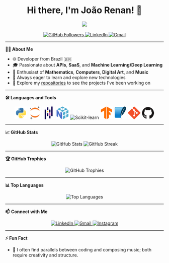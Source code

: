 <h1 align="center">Hi there, I'm João Renan! 👋</h1>

<p align="center">
  <img src="https://media.giphy.com/media/M9gbBd9nbDrOTu1Mqx/giphy.gif" width="200"/>
</p>

<p align="center">
  <a href="https://github.com/LoowdY">
    <img src="https://img.shields.io/github/followers/LoowdY?label=Follow%20Me&style=social" alt="GitHub Followers">
  </a>
  <a href="https://www.linkedin.com/in/joão-renan-santanna-lopes-b4729a1b4/">
    <img src="https://img.shields.io/badge/-LinkedIn-%230077B5?style=flat&logo=linkedin&logoColor=white" alt="LinkedIn">
  </a>
  <a href="mailto:jrenanlopes@gmail.com">
    <img src="https://img.shields.io/badge/-Gmail-%23D14836?style=flat&logo=gmail&logoColor=white" alt="Gmail">
  </a>
</p>

---

**👨‍💻 About Me**

- 🌐 Developer from Brazil 🇧🇷
- 🎓 Passionate about **APIs**, **SaaS**, and **Machine Learning/Deep Learning**
- 🎨 Enthusiast of **Mathematics**, **Computers**, **Digital Art**, and **Music**
- 🚀 Always eager to learn and explore new technologies
- 💼 Explore my [repositories](https://github.com/LoowdY?tab=repositories) to see the projects I've been working on

---

**🛠️ Languages and Tools**

<p align="center">
  <img src="https://raw.githubusercontent.com/devicons/devicon/master/icons/python/python-original.svg" alt="Python" width="40" height="40"/>
  <img src="https://raw.githubusercontent.com/devicons/devicon/master/icons/jupyter/jupyter-original.svg" alt="Jupyter" width="40" height="40"/>
  <img src="https://raw.githubusercontent.com/devicons/devicon/master/icons/pandas/pandas-original.svg" alt="Pandas" width="40" height="40"/>
  <img src="https://raw.githubusercontent.com/devicons/devicon/master/icons/numpy/numpy-original.svg" alt="NumPy" width="40" height="40"/>
  <img src="https://raw.githubusercontent.com/devicons/devicon/master/icons/scikit-learn/scikit-learn-original.svg" alt="Scikit-learn" width="40" height="40"/>
  <img src="https://raw.githubusercontent.com/devicons/devicon/master/icons/tensorflow/tensorflow-original.svg" alt="TensorFlow" width="40" height="40"/>
  <img src="https://raw.githubusercontent.com/devicons/devicon/master/icons/sqlite/sqlite-original.svg" alt="SQLite" width="40" height="40"/>
  <img src="https://raw.githubusercontent.com/devicons/devicon/master/icons/git/git-original.svg" alt="Git" width="40" height="40"/>
  <img src="https://raw.githubusercontent.com/devicons/devicon/master/icons/github/github-original.svg" alt="GitHub" width="40" height="40"/>
</p>

---

**📈 GitHub Stats**

<p align="center">
  <img src="https://github-readme-stats.vercel.app/api?username=LoowdY&show_icons=true&theme=radical" alt="GitHub Stats" width="400"/>
  <img src="https://github-readme-streak-stats.herokuapp.com/?user=LoowdY&theme=radical" alt="GitHub Streak" width="400"/>
</p>

---

**🏆 GitHub Trophies**

<p align="center">
  <img src="https://github-profile-trophy.vercel.app/?username=LoowdY&theme=radical&no-bg=true&no-frame=true&margin-w=15" alt="GitHub Trophies"/>
</p>

---

**📊 Top Languages**

<p align="center">
  <img src="https://github-readme-stats.vercel.app/api/top-langs/?username=LoowdY&layout=compact&theme=radical" alt="Top Languages" width="400"/>
</p>

---

**📫 Connect with Me**

<p align="center">
  <a href="https://www.linkedin.com/in/joão-renan-santanna-lopes-b4729a1b4/" target="_blank">
    <img src="https://img.shields.io/badge/-LinkedIn-%230077B5?style=for-the-badge&logo=linkedin&logoColor=white" alt="LinkedIn"/>
  </a>
  <a href="mailto:jrenanlopes@gmail.com">
    <img src="https://img.shields.io/badge/-Gmail-%23D14836?style=for-the-badge&logo=gmail&logoColor=white" alt="Gmail"/>
  </a>
  <a href="https://www.instagram.com/joao.renan_/" target="_blank">
    <img src="https://img.shields.io/badge/-Instagram-%23E4405F?style=for-the-badge&logo=instagram&logoColor=white" alt="Instagram"/>
  </a>
</p>

---

**⚡ Fun Fact**

- 🎵 I often find parallels between coding and composing music; both require creativity and structure.



